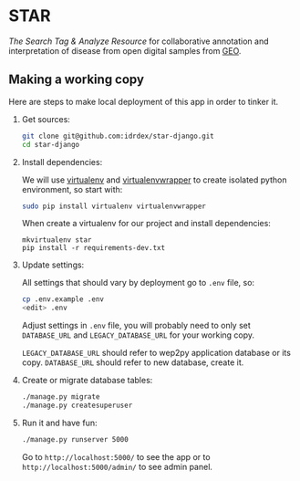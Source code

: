 # STAR

*The Search Tag & Analyze Resource* for collaborative annotation and interpretation of disease from open digital samples from [GEO][].


## Making a working copy

Here are steps to make local deployment of this app in order to tinker it.

1. Get sources:

    ```bash
    git clone git@github.com:idrdex/star-django.git
    cd star-django
    ```

2. Install dependencies:

    We will use [virtualenv][] and [virtualenvwrapper][] to create isolated python environment,
    so start with:

    ```bash
    sudo pip install virtualenv virtualenvwrapper
    ```

    When create a virtualenv for our project and install dependencies:

    ```
    mkvirtualenv star
    pip install -r requirements-dev.txt
    ```

3. Update settings:

    All settings that should vary by deployment go to `.env` file, so:

    ```bash
    cp .env.example .env
    <edit> .env
    ```

    Adjust settings in `.env` file, you will probably need to only set `DATABASE_URL`
    and `LEGACY_DATABASE_URL` for your working copy.

    `LEGACY_DATABASE_URL` should refer to wep2py application database or its copy.
    `DATABASE_URL` should refer to new database, create it.


4. Create or migrate database tables:

    ```bash
    ./manage.py migrate
    ./manage.py createsuperuser
    ```

5. Run it and have fun:

    ```bash
    ./manage.py runserver 5000
    ```

    Go to `http://localhost:5000/` to see the app
    or to `http://localhost:5000/admin/` to see admin panel.


[geo]: http://www.ncbi.nlm.nih.gov/geo/
[virtualenv]: https://virtualenv.pypa.io/en/latest/
[virtualenvwrapper]: https://virtualenvwrapper.readthedocs.org/en/latest/
